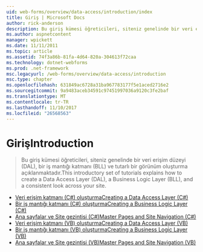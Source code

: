 ```yaml
---
uid: web-forms/overview/data-access/introduction/index
title: Giriş | Microsoft Docs
author: rick-anderson
description: Bu giriş kümesi öğreticileri, siteniz genelinde bir veri erişim düzeyi (DAL), bir iş mantığı katmanı (BLL) ve tutarlı bir görünüm oluşturma açıklanmaktadır.
ms.author: aspnetcontent
manager: wpickett
ms.date: 11/11/2011
ms.topic: article
ms.assetid: 74f3a86b-81fa-4d64-820a-304613f72caa
ms.technology: dotnet-webforms
ms.prod: .net-framework
msc.legacyurl: /web-forms/overview/data-access/introduction
msc.type: chapter
ms.openlocfilehash: 631849ac6728a31ba967783177f5e1aced2716e2
ms.sourcegitcommit: 9a9483aceb34591c97451997036a9120c3fe2baf
ms.translationtype: MT
ms.contentlocale: tr-TR
ms.lasthandoff: 11/10/2017
ms.locfileid: "26568563"
---
```

<a name="introduction"></a><span data-ttu-id="9ea34-103">Giriş</span><span class="sxs-lookup"><span data-stu-id="9ea34-103">Introduction</span></span>
====================
> <span data-ttu-id="9ea34-104">Bu giriş kümesi öğreticileri, siteniz genelinde bir veri erişim düzeyi (DAL), bir iş mantığı katmanı (BLL) ve tutarlı bir görünüm oluşturma açıklanmaktadır.</span><span class="sxs-lookup"><span data-stu-id="9ea34-104">This introductory set of tutorials explains how to create a Data Access Layer (DAL), a Business Logic Layer (BLL), and a consistent look across your site.</span></span>


- [<span data-ttu-id="9ea34-105">Veri erişim katmanı (C#) oluşturma</span><span class="sxs-lookup"><span data-stu-id="9ea34-105">Creating a Data Access Layer (C#)</span></span>](creating-a-data-access-layer-cs.md)
- [<span data-ttu-id="9ea34-106">Bir iş mantığı katmanı (C#) oluşturma</span><span class="sxs-lookup"><span data-stu-id="9ea34-106">Creating a Business Logic Layer (C#)</span></span>](creating-a-business-logic-layer-cs.md)
- [<span data-ttu-id="9ea34-107">Ana sayfalar ve Site gezintisi (C#)</span><span class="sxs-lookup"><span data-stu-id="9ea34-107">Master Pages and Site Navigation (C#)</span></span>](master-pages-and-site-navigation-cs.md)
- [<span data-ttu-id="9ea34-108">Veri erişim katmanı (VB) oluşturma</span><span class="sxs-lookup"><span data-stu-id="9ea34-108">Creating a Data Access Layer (VB)</span></span>](creating-a-data-access-layer-vb.md)
- [<span data-ttu-id="9ea34-109">Bir iş mantığı katmanı (VB) oluşturma</span><span class="sxs-lookup"><span data-stu-id="9ea34-109">Creating a Business Logic Layer (VB)</span></span>](creating-a-business-logic-layer-vb.md)
- [<span data-ttu-id="9ea34-110">Ana sayfalar ve Site gezintisi (VB)</span><span class="sxs-lookup"><span data-stu-id="9ea34-110">Master Pages and Site Navigation (VB)</span></span>](master-pages-and-site-navigation-vb.md)
